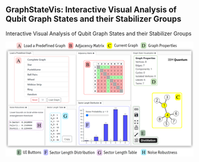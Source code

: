 ## GraphStateVis: Interactive Visual Analysis of Qubit Graph States and their Stabilizer Groups

Interactive Visual Analysis of Qubit Graph States and their Stabilizer Groups

[![GraphStateVis](https://github.com/GraphStateVis/app/blob/main/figures/graphstatevis_components.png?raw=true)](https://graphstatevis.github.io/app)

